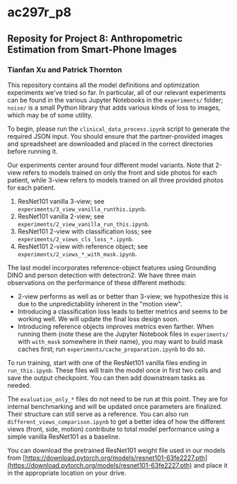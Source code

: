 # ac297r_p8
## Reposity for Project 8: Anthropometric Estimation from Smart-Phone Images
### Tianfan Xu and Patrick Thornton

This repository contains all the model definitions and optimization experiments we've tried so far. In particular, all of our relevant experiments can be found in the various Jupyter Notebooks in the `experiments/` folder; `noise/` is a small Python library that adds various kinds of loss to images, which may be of some utility.

To begin, please run the `clinical_data_process.ipynb` script to generate the required JSON input. You should ensure that the partner-provided images and spreadsheet are downloaded and placed in the correct directories before running it.

Our experiments center around four different model variants. Note that 2-view refers to models trained on only the front and side photos for each patient, while 3-view refers to models trained on all three provided photos for each patient.

1. ResNet101 vanilla 3-view; see `experiments/3_view_vanilla_runthis.ipynb`.
2. ResNet101 vanilla 2-view; see `experiments/2_view_vanilla_run_this.ipynb`.
3. ResNet101 2-view with classification loss; see `experiments/2_views_cls_loss_*.ipynb`.
4. ResNet101 2-view with reference object; see `experiments/2_views_*_with_mask.ipynb`.

The last model incorporates reference-object features using Grounding DINO and person detection with detectron2. We have three main observations on the performance of these different methods:

- 2-view performs as well as or better than 3-view; we hypothesize this is due to the unpredictability inherent in the "motion view".
- Introducing a classification loss leads to better metrics and seems to be working well. We will update the final loss design soon.
- Introducing reference objects improves metrics even farther. When running them (note these are the Jupyter Notebook files in `experiments/` with `with_mask` somewhere in their name), you may want to build mask caches first; run `experiments/cache_preparation.ipynb` to do so.

To run training, start with one of the ResNet101 vanilla files ending in `run_this.ipynb`. These files will train the model once in first two cells and save the output checkpoint. You can then add downstream tasks as needed.

The `evaluation_only_*` files do not need to be run at this point. They are for internal benchmarking and will be updated once parameters are finalized. Their structure can still serve as a reference. You can also run `different_views_comparison.ipynb` to get a better idea of how the different views (front, side, motion) contribute to total model performance using a simple vanilla ResNet101 as a baseline.

You can download the pretrained ResNet101 weight file used in our models from [https://download.pytorch.org/models/resnet101-63fe2227.pth](https://download.pytorch.org/models/resnet101-63fe2227.pth) and place it in the appropriate location on your drive.
